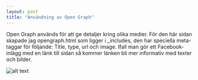 ```yaml
---
layout: post
title: "Användning av Open Graph"
---
```


Open Graph används för att ge detaljer kring olika medier. För den här sidan skapade jag opengraph.html som ligger i _includes, den har speciella meta-taggar för följande:
Title, type, url och image. Ifall man gör ett Facebook-inlägg med en länk till sidan så kommer länken bli mer informativ med texter och bilder.

![alt text](../../../assets/facebook_post.jpg)
